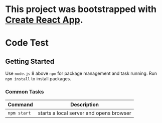 # This project was bootstrapped with [Create React App](https://github.com/facebook/create-react-app).


# Code Test

## Getting Started

Use `node.js` 8 above `npm` for package management and task running. Run `npm install` to install packages.

### Common Tasks

| Command         | Description                                                    |
| --------------- | -------------------------------------------------------------- |
| `npm start`     | starts a local server and opens browser                        |
